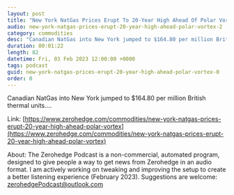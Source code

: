 ```yaml
---
layout: post
title: "New York NatGas Prices Erupt To 20-Year High Ahead Of Polar Vortex"
audio: new-york-natgas-prices-erupt-20-year-high-ahead-polar-vortex-2
category: commodities
desc: "Canadian NatGas into New York jumped to $164.80 per million British thermal units...."
duration: 00:01:22
length: 82
datetime: Fri, 03 Feb 2023 12:00:00 +0000
tags: podcast
guid: new-york-natgas-prices-erupt-20-year-high-ahead-polar-vortex-0
order: 0
---
```

Canadian NatGas into New York jumped to $164.80 per million British thermal units....

Link: [https://www.zerohedge.com/commodities/new-york-natgas-prices-erupt-20-year-high-ahead-polar-vortex](https://www.zerohedge.com/commodities/new-york-natgas-prices-erupt-20-year-high-ahead-polar-vortex)

About: The Zerohedge Podcast is a non-commercial, automated program, designed to give people a way to get news from Zerohedge in an audio format.  I am actively working on tweaking and improving the setup to create a better listening experience (February 2023).  Suggestions are welcome: [zerohedgePodcast@outlook.com](mailto:zerohedgePodcast@outlook.com)